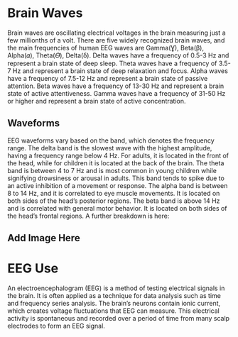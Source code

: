 # Brain Waves
Brain waves are oscillating electrical voltages in the brain measuring just a few millionths of a volt. There are five widely recognized brain waves, and the main frequencies of human EEG waves are Gamma(Ɣ), Beta(β), Alpha(𝛼), Theta(𝛳), Delta(δ). Delta waves have a frequency of 0.5-3 Hz and represent a brain state of deep sleep. Theta waves have a frequency of 3.5-7 Hz and represent a brain state of deep relaxation and focus. Alpha waves have a frequency of 7.5-12 Hz and represent a brain state of passive attention. Beta waves have a frequency of 13-30 Hz and represent a brain state of active attentiveness. Gamma waves have a frequency of 31-50 Hz or higher and represent a brain state of active concentration. 

## Waveforms
EEG waveforms vary based on the band, which denotes the frequency range. The delta band is the slowest wave with the highest amplitude, having a frequency range below 4 Hz. For adults, it is located in the front of the head, while for children it is located at the back of the brain. The theta band is between 4 to 7 Hz and is most common in young children while signifying drowsiness or arousal in adults. This band tends to spike due to an active inhibition of a movement or response. The alpha band is between 8 to 14 Hz, and it is correlated to eye muscle movements. It is located on both sides of the head’s posterior regions. The beta band is above 14 Hz and is correlated with general motor behavior. It is located on both sides of the head’s frontal regions. A further breakdown is here: 

## Add Image Here

# EEG Use
An electroencephalogram (EEG) is a method of testing electrical signals in the brain. It is often applied as a technique for data analysis such as time and frequency series analysis. The brain’s neurons contain ionic current, which creates voltage fluctuations that EEG can measure. This electrical activity is spontaneous and recorded over a period of time from many scalp electrodes to form an EEG signal.
